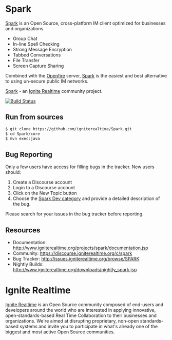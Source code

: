 Spark
=====

[Spark] is an Open Source, cross-platform IM client optimized for businesses and organizations. 

  - Group Chat
  - In-line Spell Checking
  - Strong Message Encryption
  - Tabbed Conversations
  - File Transfer
  - Screen Capture Sharing

Combined with the [Openfire] server, [Spark] is the easiest and best alternative to using un-secure public IM networks.

[Spark] - an [Ignite Realtime] community project.

[![Build Status](https://travis-ci.org/igniterealtime/Spark.svg?branch=master)](https://travis-ci.org/igniterealtime/Spark)

Run from sources
----------------

```bash
$ git clone https://github.com/igniterealtime/Spark.git
$ cd Spark/core
$ mvn exec:java
```

Bug Reporting
-------------

Only a few users have access for filling bugs in the tracker. New
users should:

1. Create a Discourse account
2. Login to a Discourse account
3. Click on the New Topic button
4. Choose the [Spark Dev category](https://discourse.igniterealtime.org/c/spark/spark-dev) and provide a detailed description of the bug.

Please search for your issues in the bug tracker before reporting.

Resources
---------

- Documentation: http://www.igniterealtime.org/projects/spark/documentation.jsp
- Community: https://discourse.igniterealtime.org/c/spark
- Bug Tracker: http://issues.igniterealtime.org/browse/SPARK
- Nightly Builds: http://www.igniterealtime.org/downloads/nightly_spark.jsp

Ignite Realtime
===============

[Ignite Realtime] is an Open Source community composed of end-users and developers around the world who 
are interested in applying innovative, open-standards-based Real Time Collaboration to their businesses and organizations. 
We're aimed at disrupting proprietary, non-open standards-based systems and invite you to participate in what's already one 
of the biggest and most active Open Source communities.

[Spark]:http://www.igniterealtime.org/projects/spark/index.jsp
[Openfire]:http://www.igniterealtime.org/projects/openfire/index.jsp
[Ignite Realtime]:http://www.igniterealtime.org
